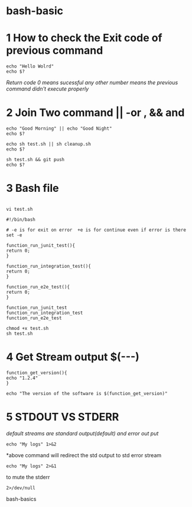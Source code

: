 # bash-basic
# 1 How to check the Exit code of previous command

```shell
echo "Hello Wolrd"
echo $?
```
*Return code 0 means sucessful any other number means the previous command didn't execute properly* 

# 2  Join Two command || -or , && and

```shell
echo "Good Morning" || echo "Good Night"
echo $?
```

```shell
echo sh test.sh || sh cleanup.sh
echo $?
```

```shell
sh test.sh && git push
echo $?
```

# 3 Bash file 

```shell

vi test.sh
```
```shell
#!/bin/bash

# -e is for exit on error  +e is for continue even if error is there
set -e 

function_run_junit_test(){
return 0;
}

function_run_integration_test(){
return 0;
}

function_run_e2e_test(){
return 0;
}

function_run_junit_test
function_run_integration_test
function_run_e2e_test

```
```shell
chmod +x test.sh
sh test.sh
```
# 4 Get Stream output  $(---)
```shell
function_get_version(){
echo "1.2.4"
}

echo "The version of the software is $(function_get_version)"
```
# 5 STDOUT VS STDERR

*default streams are standard output(default) and error out put*
```shell
echo "My logs" 1>&2 
```
*above command will redirect the std output to std error stream
```shell
echo "My logs" 2>&1 
```
to mute the stderr 
```shell
2>/dev/null 
```






bash-basics
